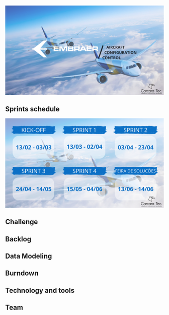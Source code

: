 ![slide1](https://github.com/CarcaraTec/Embraer/blob/0bb3e713171db4ab27c0d4245d3d740156a9de88/Documents/AIRCRAFT%20CONFIGURATION%20CONTROL.png)

## Sprints schedule
![slide2](https://github.com/CarcaraTec/Embraer/blob/85d183ebec05efe82c9165d47b942471ef6523c5/Documents/Schudle.png)

## Challenge

## Backlog

## Data Modeling

## Burndown

## Technology and tools

## Team

